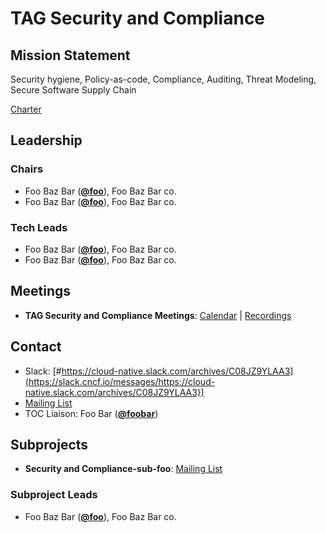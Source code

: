 # TAG Security and Compliance

## Mission Statement
Security hygiene, Policy-as-code, Compliance, Auditing, Threat Modeling, Secure Software Supply Chain


[Charter](./charter.md)

## Leadership
### Chairs
- Foo Baz Bar (**[@foo](https://github.com/foo)**), Foo Baz Bar co.
- Foo Baz Bar (**[@foo](https://github.com/foo)**), Foo Baz Bar co.
### Tech Leads
- Foo Baz Bar (**[@foo](https://github.com/foo)**), Foo Baz Bar co.
- Foo Baz Bar (**[@foo](https://github.com/foo)**), Foo Baz Bar co.

## Meetings
- **TAG Security and Compliance Meetings**: [Calendar](https://zoom-lfx.platform.linuxfoundation.org/meetings/tag-security-and-compliance?view=list) | [Recordings](https://www.youtube.com/playlist?foo)

## Contact
- Slack: [#https://cloud-native.slack.com/archives/C08JZ9YLAA3](https://slack.cncf.io/messages/https://cloud-native.slack.com/archives/C08JZ9YLAA3})
- [Mailing List](https://lists.cncf.io/g/cncf-tag-security-and-compliance)
- TOC Liaison: Foo Bar (**[@foobar](https://github.com/foobar)**)

## Subprojects
- **Security and Compliance-sub-foo**: [Mailing List](https://lists.cncf.io/g/cncf-tag-security-and-compliance)
### Subproject Leads
- Foo Baz Bar (**[@foo](https://github.com/foo)**), Foo Baz Bar co.
